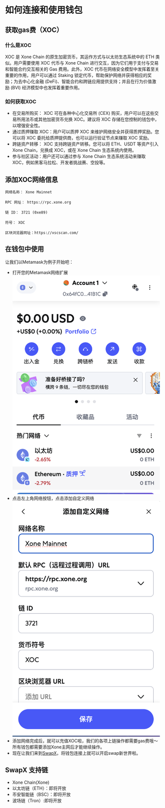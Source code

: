 # 如何连接和使用钱包

## 获取gas费（XOC）

### 什么是XOC
XOC 是 Xone Chain 的原生加密货币，其运作方式与以太坊生态系统中的 ETH 类似。用户需要使用 XOC 代币与 Xone Chain 进行交互，因为它们用于支付与交易和智能合约交互相关的 Gas 费用。此外，XOC 代币在网络安全模型中发挥着至关重要的作用，用户可以通过 Staking 锁定代币，帮助保护网络并获得相应的奖励；为去中心化金融 (DeFi)、智能合约和跨链应用提供支持；并且在行为价值激励 (BVI) 经济模型中也发挥着重要作用。

### 如何获取XOC
* 在交易所购买： XOC 可在各种中心化交易所 (CEX) 购买，用户可以在这些交易所用法币或其他加密货币兑换 XOC。建议将 XOC 存储在您控制的钱包中，以增强安全性。
* 通过质押赚取 XOC：用户可以质押 XOC 来维护网络安全并获得质押奖励。您可以将 XOC 委托给质押提供商，也可以运行验证节点来赚取 XOC 奖励。
* 跨链资产转移： XOC 支持跨链资产转移。您可以将 ETH、USDT 等资产引入 Xone Chain，兑换成 XOC，或在 Xone Chain 生态系统内使用。
* 参与社区活动：用户还可以通过参与 Xone Chain 生态系统活动来赚取 XOC，例如黑客马拉松、开发者挑战赛、空投等。

## 添加XOC网络信息

    网络名称： Xone Mainnet

    RPC 网址： https://rpc.xone.org 

    链 ID： 3721 (0xe89)

    符号： XOC

    区块浏览器网址：https://xscscan.com/

## 在钱包中使用

让我们以Metamask为例子开始吧：
* 打开您的Metamask网络扩展
![alt text](./image-5.png)
* 点击左上角网络按钮，点击添加自定义网络
![alt text](image-6.png)
* 添加网络完成后，就可以充值XOC啦，我们的各项上链操作都需要gas费哦～所有钱包都需要添加Xone主网后才能继续操作。
* 现在让我们来到[SwapX](https://swapx.exchange/)，将钱包连接上就可以开启swap新世界啦。

## SwapX 支持链

* Xone Chain(Xone)
* 以太坊链（ETH）：即将开放
* 币安智能链（BSC）：即将开放
* 波场链（Tron）:即将开放